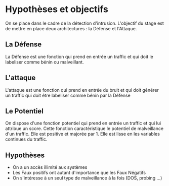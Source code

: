 # Hypothèses et objectifs

On se place dans le cadre de la détection d'intrusion.
L'objectif du stage est de mettre en place deux architectures : la Défense et l'Attaque.

## La Défense
La Défense est une fonction qui prend en entrée un traffic et qui doit le labeliser comme bénin ou malveillant.


## L'attaque
L'attaque est une fonction qui prend en entrée du bruit et qui doit générer un traffic qui doit être labeliser comme bénin par la Défense



## Le Potentiel
On dispose d'une fonction potentiel qui prend en entrée un traffic et qui lui attribue un score. Cette fonction caractéristique le potentiel de malveillance d'un traffic.
Elle est positive et majorée par 1. Elle est lisse en les variables continues du traffic.



## Hypothèses
- On a un accès illimité aux systèmes 
- Les Faux positifs ont autant d'importance que les Faux Négatifs
- On s'intéresse à un seul type de malveillance à la fois (DOS, probing ...)
